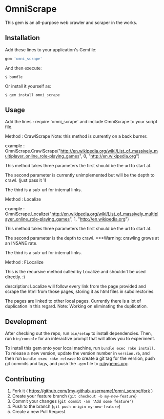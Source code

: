 # OmniScrape

This gem is an all-purpose web crawler and scraper in the works.  

## Installation

Add these lines to your application's Gemfile:

```ruby
gem 'omni_scrape'
```

And then execute:

    $ bundle

Or install it yourself as:

    $ gem install omni_scrape

## Usage
Add the lines :   require 'omni_scrape' and include OmniScrape to your script file.

Method : CrawlScrape  Note: this method is currently on a back burner. 

example : OmniScrape.CrawlScrape("http://en.wikipedia.org/wiki/List_of_massively_multiplayer_online_role-playing_games", 0, "http://en.wikipedia.org")

This method takes three parameters the first should be the url to start at.  

The second parameter is currently unimplemented but will be the depth to crawl. (just pass it 1) 

The third is a sub-url for internal links.

Method : Localize

example : OmniScrape.Localize("http://en.wikipedia.org/wiki/List_of_massively_multiplayer_online_role-playing_games", 1, "http://en.wikipedia.org")

This method takes three parameters the first should be the url to start at.  

The second parameter is the depth to crawl.  ***Warning: crawling grows at an INSANE rate.  

The third is a sub-url for internal links.

Method : FLocalize

This is the recursive method called by Localize and shouldn't be used directly.  :)

description: Localize will follow every link from the page provided and scrape the html from those pages, storing it as html files in subdirectories. 

The pages are linked to other local pages.  Currently there is a lot of duplication in this regard.  Note: Working on eliminating the duplication.  

## Development

After checking out the repo, run `bin/setup` to install dependencies. Then, run `bin/console` for an interactive prompt that will allow you to experiment.

To install this gem onto your local machine, run `bundle exec rake install`. To release a new version, update the version number in `version.rb`, and then run `bundle exec rake release` to create a git tag for the version, push git commits and tags, and push the `.gem` file to [rubygems.org](https://rubygems.org).

## Contributing

1. Fork it ( https://github.com/[my-github-username]/omni_scrape/fork )
2. Create your feature branch (`git checkout -b my-new-feature`)
3. Commit your changes (`git commit -am 'Add some feature'`)
4. Push to the branch (`git push origin my-new-feature`)
5. Create a new Pull Request

